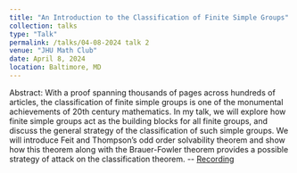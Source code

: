 ```yaml
---
title: "An Introduction to the Classification of Finite Simple Groups"
collection: talks
type: "Talk"
permalink: /talks/04-08-2024 talk 2
venue: "JHU Math Club"
date: April 8, 2024
location: Baltimore, MD
---
```


 Abstract: With a proof spanning thousands of pages across hundreds of articles, the classification of finite simple groups is one of the monumental achievements of 20th century mathematics. In my talk, we will explore how finite simple groups act as the building blocks for all finite groups, and discuss the general strategy of the classification of such simple groups. We will introduce Feit and Thompson’s odd order solvability theorem and show how this theorem along with the Brauer-Fowler theorem provides a possible strategy of attack on the classification theorem. -- [Recording](https://www.youtube.com/watch?v=wqY04u5pmdI&t=2561s) 



